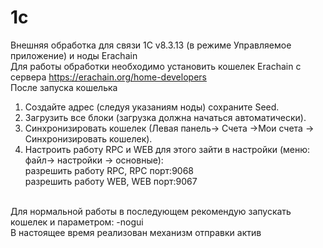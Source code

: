 # 1c
Внешняя обработка для связи 1С v8.3.13 (в режиме Управляемое приложение) и ноды Erachain
<br>Для работы обработки необходимо установить кошелек Erachain с сервера  https://erachain.org/home-developers
<br>После запуска кошелька
  1. Создайте адрес (следуя указаниям ноды) сохраните Seed. <br>
  2. Загрузить все блоки (загрузка должна начаться автоматически). <br>
  3. Синхронизировать кошелек (Левая панель-> Счета ->Мои счета -> Синхронизировать кошелек). <br>
  4. Настроить работу RPC и WEB для этого зайти в настройки (меню: файл-> настройки -> основные):<br>
        разрешить работу RPC, RPC порт:9068 <br>
        разрешить работу WEB, WEB порт:9067 <br>
   <br>
  Для нормальной работы в последующем рекомендую запускать кошелек и параметром:  -nogui <br>
  В настоящее время реализован механизм отправки актив <br>
  
